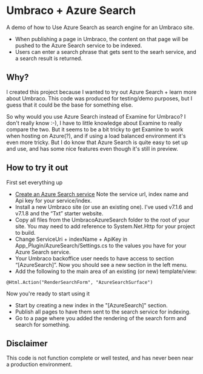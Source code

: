 # Umbraco + Azure Search
A demo of how to Use Azure Search as search engine for an Umbraco site.

* When publishing a page in Umbraco, the content on that page will be pushed to the Azure Search service to be indexed. 
* Users can enter a search phrase that gets sent to the searh service, and a search result is returned. 

## Why?
I created this project because I wanted to try out Azure Search + learn more about Umbraco. This code was produced for testing/demo purposes, but I guess that it could be the base for something else.

So why would you use Azure Search instead of Examine for Umbraco? I don't really know :-), I have to little knowledge about Examine to really compare the two. But it seems to be a bit tricky to get Examine to work when hosting on Azure(?), and if using a load balanced environment it's even more tricky. 
But I do know that Azure Search is quite easy to set up and use, and has some nice features even though it's still in preview.

## How to try it out
First set everything up
* [Create an Azure Search service](http://azure.microsoft.com/en-us/documentation/services/search/) Note the service url, index name and Api key for your service/index.
* Install a new Umbraco site (or use an existing one). I've used v7.1.6 and v7.1.8 and the “Txt” starter website.
* Copy all files from the UmbracoAzureSearch folder to the root of your site. You may need to add reference to System.Net.Http for your project to build.
* Change ServiceUri + indexName + ApiKey in App_Plugin/AzureSearch/Settings.cs to the values you have for your Azure Search service.
* Your Umbraco backoffice user needs to have access to section “[AzureSearch]”. Now you should see a new section in the left menu.
* Add the following to the main area of an existing (or new) template/view:
```
@Html.Action("RenderSearchForm", "AzureSearchSurface")
```

Now you're ready to start using it
* Start by creating a new index in the "[AzureSearch]" section.
* Publish all pages to have them sent to the search service for indexing.
* Go to a page where you added the rendering of the search form and search for something.

## Disclaimer
This code is not function complete or well tested, and has never been near a production environment. 
